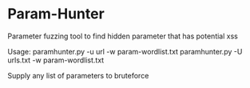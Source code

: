 # Param-Hunter
Parameter fuzzing tool to find hidden parameter that has potential xss

Usage: paramhunter.py -u url -w param-wordlist.txt
paramhunter.py -U urls.txt -w param-wordlist.txt

Supply any list of parameters to bruteforce
